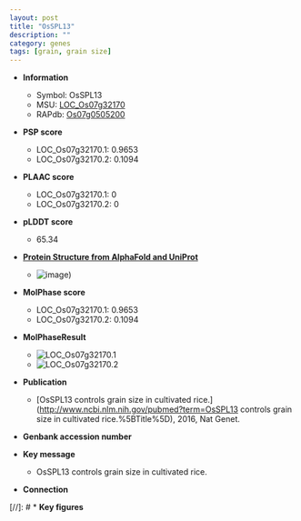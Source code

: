 ```yaml
---
layout: post
title: "OsSPL13"
description: ""
category: genes
tags: [grain, grain size]
---
```


* **Information**  
    + Symbol: OsSPL13  
    + MSU: [LOC_Os07g32170](http://rice.plantbiology.msu.edu/cgi-bin/ORF_infopage.cgi?orf=LOC_Os07g32170)  
    + RAPdb: [Os07g0505200](http://rapdb.dna.affrc.go.jp/viewer/gbrowse_details/irgsp1?name=Os07g0505200)  

* **PSP score**  
    + LOC_Os07g32170.1: 0.9653 
    + LOC_Os07g32170.2: 0.1094 

* **PLAAC score**  
    + LOC_Os07g32170.1: 0 
    + LOC_Os07g32170.2: 0 

* **pLDDT score**
    + 65.34

* **[Protein Structure from AlphaFold and UniProt](https://www.uniprot.org/uniprotkb/Q6Z461/entry#structure)**
    + ![image](https://ricepsp.github.io/images/Q6/AF-Q6Z461-F1.png))

* **MolPhase score**
    + LOC_Os07g32170.1: 0.9653
    + LOC_Os07g32170.2: 0.1094

* **MolPhaseResult**
    + ![LOC_Os07g32170.1](https://ricepsp.github.io/pictures/LOC_Os07g/LOC_Os07g32170.1.png)
    + ![LOC_Os07g32170.2](https://ricepsp.github.io/pictures/LOC_Os07g/LOC_Os07g32170.2.png)

* **Publication**  
    + [OsSPL13 controls grain size in cultivated rice.](http://www.ncbi.nlm.nih.gov/pubmed?term=OsSPL13 controls grain size in cultivated rice.%5BTitle%5D), 2016, Nat Genet.

* **Genbank accession number**  

* **Key message**  
    + OsSPL13 controls grain size in cultivated rice.

* **Connection**  

[//]: # * **Key figures**  


